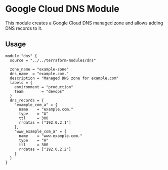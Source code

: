 # Google Cloud DNS Module

This module creates a Google Cloud DNS managed zone and allows adding DNS records to it.

## Usage

```hcl
module "dns" {
  source = "../../terraform-modules/dns"

  zone_name = "example-zone"
  dns_name  = "example.com."
  description = "Managed DNS zone for example.com"
  labels = {
    environment = "production"
    team        = "devops"
  }
  dns_records = {
    "example_com_a" = {
      name    = "example.com."
      type    = "A"
      ttl     = 300
      rrdatas = ["192.0.2.1"]
    },
    "www_example_com_a" = {
      name    = "www.example.com."
      type    = "A"
      ttl     = 300
      rrdatas = ["192.0.2.2"]
    }
  }
}
```
